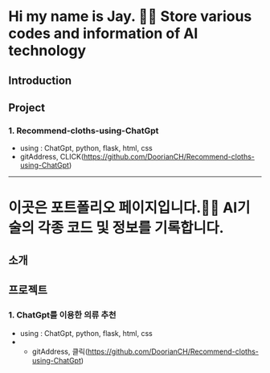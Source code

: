 # Hi my name is Jay. 👋👋 Store various codes and information of AI technology

## Introduction

## Project
  ### 1. Recommend-cloths-using-ChatGpt
  - using : ChatGpt, python, flask, html, css
  - gitAddress, CLICK(https://github.com/DoorianCH/Recommend-cloths-using-ChatGpt)

* * *



# 이곳은 포트폴리오 페이지입니다.👋👋 AI기술의 각종 코드 및 정보를 기록합니다.

## 소개

## 프로젝트
  ### 1. ChatGpt를 이용한 의류 추천 
  - using :  ChatGpt, python, flask, html, css
  - - gitAddress, 클릭(https://github.com/DoorianCH/Recommend-cloths-using-ChatGpt)

<!--
**DoorianCH/DoorianCH** is a ✨ _special_ ✨ repository because its `README.md` (this file) appears on your GitHub profile.

Here are some ideas to get you started:

- 🔭 I’m currently working on ...
- 🌱 I’m currently learning ...
- 👯 I’m looking to collaborate on ...
- 🤔 I’m looking for help with ...
- 💬 Ask me about ...
- 📫 How to reach me: ...
- 😄 Pronouns: ...
- ⚡ Fun fact: ...
-->
